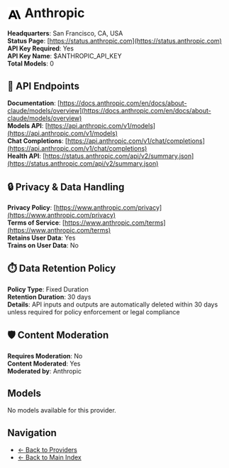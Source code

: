 # <img src="./logo.svg" alt="Anthropic Logo" style="vertical-align: middle; height: 32px; width: auto; min-width: 32px"> Anthropic

**Headquarters**: San Francisco, CA, USA  
**Status Page**: [https://status.anthropic.com](https://status.anthropic.com)  
**API Key Required**: Yes  
**API Key Name**: $ANTHROPIC_API_KEY  
**Total Models**: 0

## 🔗 API Endpoints

**Documentation**: [https://docs.anthropic.com/en/docs/about-claude/models/overview](https://docs.anthropic.com/en/docs/about-claude/models/overview)  
**Models API**: [https://api.anthropic.com/v1/models](https://api.anthropic.com/v1/models)  
**Chat Completions**: [https://api.anthropic.com/v1/chat/completions](https://api.anthropic.com/v1/chat/completions)  
**Health API**: [https://status.anthropic.com/api/v2/summary.json](https://status.anthropic.com/api/v2/summary.json)  

## 🔒 Privacy & Data Handling

**Privacy Policy**: [https://www.anthropic.com/privacy](https://www.anthropic.com/privacy)  
**Terms of Service**: [https://www.anthropic.com/terms](https://www.anthropic.com/terms)  
**Retains User Data**: Yes  
**Trains on User Data**: No  

## ⏱️ Data Retention Policy

**Policy Type**: Fixed Duration  
**Retention Duration**: 30 days  
**Details**: API inputs and outputs are automatically deleted within 30 days unless required for policy enforcement or legal compliance  

## 🛡️ Content Moderation

**Requires Moderation**: No  
**Content Moderated**: Yes  
**Moderated by**: Anthropic  

## Models

No models available for this provider.

## Navigation

- [← Back to Providers](../README.md)
- [← Back to Main Index](../../README.md)
